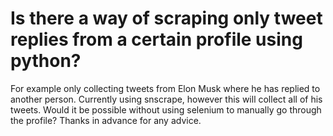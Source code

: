 
# Is there a way of scraping only tweet replies from a certain profile using python?

For example only collecting tweets from Elon Musk where he has replied to another person. Currently using snscrape, however this will collect all of his tweets. Would it be possible without using selenium to manually go through the profile?
Thanks in advance for any advice.

        